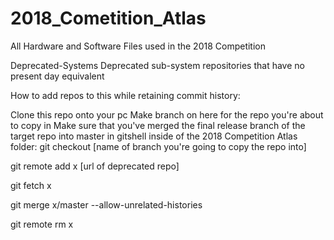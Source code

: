 # 2018_Cometition_Atlas
All Hardware and Software Files used in the 2018 Competition

Deprecated-Systems
Deprecated sub-system repositories that have no present day equivalent

How to add repos to this while retaining commit history:

Clone this repo onto your pc
Make branch on here for the repo you're about to copy in
Make sure that you've merged the final release branch of the target repo into master
in gitshell inside of the 2018 Competition Atlas folder:
git checkout [name of branch you're going to copy the repo into]

git remote add x [url of deprecated repo]

git fetch x

git merge x/master --allow-unrelated-histories

git remote rm x
